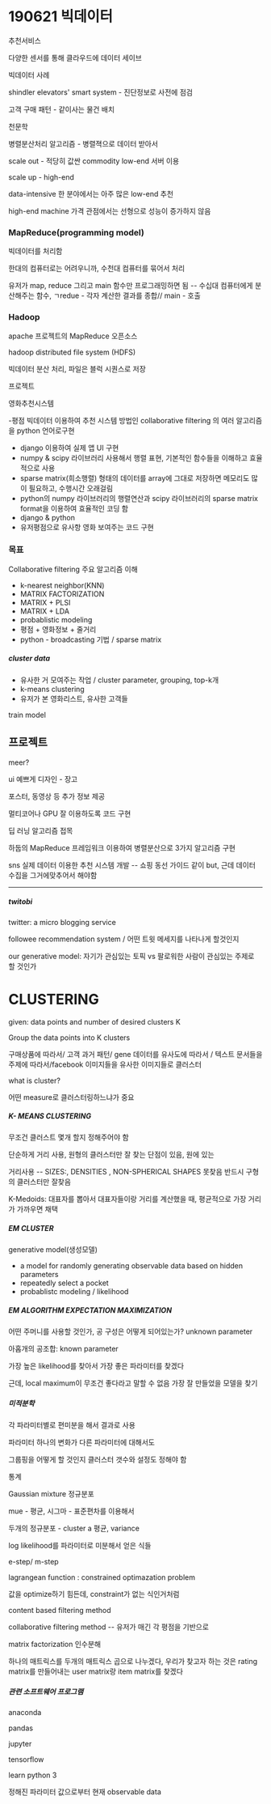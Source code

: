 # 190621 빅데이터

추천서비스

다양한 센서를 통해 클라우드에 데이터 세이브

빅데이터 사례

shindler elevators' smart system - 진단정보로 사전에 점검

고객 구매 패턴 - 같이사는 물건 배치

천문학



병렬분산처리 알고리즘 - 병렬젹으로 데이터 받아서

scale out  - 적당히 값싼 commodity low-end 서버 이용

scale up - high-end

data-intensive 한 분야에서는 아주 많은 low-end 추천

high-end machine 가격 관점에서는 선형으로 성능이 증가하지 않음

### MapReduce(programming model)

빅데이터를 처리함

한대의 컴퓨터로는 어려우니까, 수천대 컴퓨터를 묶어서 처리

유저가 map, reduce 그리고 main 함수만 프로그래밍하면 됨 -- 수십대 컴퓨터에게 분산해주는 함수, ㄱredue - 각자 계산한 결과를 종합// main - 호출



### Hadoop

apache 프로젝트의 MapReduce 오픈소스

hadoop distributed file system (HDFS)

빅데이터 분산 처리, 파일은 블럭 시퀀스로 저장





프로젝트

영화추천시스템 

-평점 빅데이터 이용하여 추천 시스템 방법인 collaborative filtering 의 여러 알고리즘을 python 언어로구현

- django 이용하여 실제 앱 UI 구현
- numpy & scipy 라이브러리 사용해서 행렬 표현, 기본적인 함수들을 이해하고 효율적으로 사용
- sparse matrix(희소행렬) 형태의 데이터를 array에 그대로 저장하면 메모리도 많이 필요하고, 수행시간 오래걸림
- python의 numpy 라이브러리의 행렬연산과 scipy 라이브러리의 sparse matrix format을 이용하여 효율적인 코딩 함
- django & python 
- 유저평점으로 유사항 영화 보여주는 코드 구현

### 목표

Collaborative filtering 주요 알고리즘 이해

- k-nearest neighbor(KNN)
- MATRIX FACTORIZATION
- MATRIX + PLSI
- MATRIX + LDA
- probablistic modeling
- 평점 + 영화정보 + 줄거리
- python - broadcasting 기법 / sparse matrix



##### cluster data

- 유사한 거 모여주는 작업 / cluster parameter, grouping, top-k개 
- k-means clustering
- 유저가 본 영화리스트, 유사한 고객들 

 train model

## 프로젝트

meer?

ui 예쁘게 디자인 - 장고 

포스터, 동영상 등 추가 정보 제공

멀티코어나 GPU 잘 이용하도록 코드 구현

딥 러닝 알고리즘 접목

하둡의 MapReduce 프레임워크 이용하여 병렬분산으로 3가지 알고리즘 구현

sns 실제 데이터 이용한 추천 시스템 개발 -- 쇼핑 동선 가이드 같이 but, 근데 데이터 수집을 그거에맞추어서 해야함

--------



##### twitobi

twitter: a micro blogging service

followee recommendation system / 어떤 트윗 메세지를 나타나게 할것인지

our generative model: 자기가 관심있는 토픽 vs 팔로워한 사람이 관심있는 주제로 할 것인가



# CLUSTERING

given: data points and number of desired clusters K

Group the data points into K clusters

구매상품에 따라서/ 고객 과거 패턴/ gene 데이터를 유사도에 따라서 / 텍스트 문서들을 주제에 따라서/facebook  이미지들을 유사한 이미지들로 클러스터



what is cluster?

어떤 measure로 클러스터링하느냐가 중요

##### K- MEANS CLUSTERING

무조건 클러스트 몇개 할지 정해주어야 함

단순하게 거리 사용, 원형의 클러스터만 잘 찾는 단점이 있음, 원에 있는 

거리사용 -- SIZES:, DENSITIES , NON-SPHERICAL SHAPES 못찾음 반드시 구형의 클러스터만 잘찾음

K-Medoids: 대표자를 뽑아서 대표자들이랑 거리를 계산했을 때, 평균적으로 가장 거리가 가까우면 채택

##### EM CLUSTER

generative model(생성모델)

- a model for randomly generating observable data based on hidden parameters 
- repeatedly select a pocket 
- probablistc modeling / likelihood



##### EM ALGORITHM EXPECTATION MAXIMIZATION

어떤 주머니를 사용할 것인가, 공 구성은 어떻게 되어있는가? unknown parameter

아홉개의 공조합: known parameter

가장 높은 likelihood를 찾아서 가장 좋은 파라미터를 찾겠다 



근데, local maximum이 무조건 좋다라고 말할 수 없음 가장 잘 만들었을 모델을 찾기

##### 미적분학

각 파라미터별로 편미분을 해서 결과로 사용

파라미터 하나의 변화가 다른 파라미터에 대해서도

그룹핑을 어떻게 할 것인지 클러스터 갯수와 설정도 정해야 함

통계 

Gaussian mixture 정규분포

mue - 평균, 시그마 - 표준편차를 이용해서 

두개의 정규분포 - cluster a 평균, variance

log likelihood를 파라미터로 미분해서 얻은 식들

e-step/ m-step 

lagrangean function : constrained optimazation problem

값을 optimize하기 힘든데,  constraint가 없는 식인거처럼





content based filtering method

collaborative filtering method -- 유저가 매긴 각 평점을 기반으로

matrix factorization  인수분해 

하나의 매트릭스를 두개의 매트릭스 곱으로 나누겠다, 우리가 찾고자 하는 것은 rating matrix를 만들어내는 user matrix랑 item matrix를 찾겠다



##### 관련 소프트웨어 프로그램

anaconda

pandas

jupyter

tensorflow

learn python 3

정해진 파라미터 값으로부터 현재 observable data 

